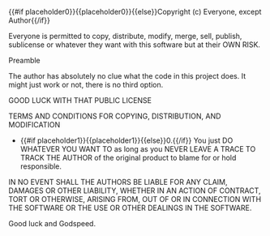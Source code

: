 {{#if placeholder0}}{{placeholder0}}{{else}}Copyright (c) Everyone, except Author{{/if}}

Everyone is permitted to copy, distribute, modify, merge, sell, publish, sublicense or whatever they want with this software but at their OWN RISK.

Preamble

The author has absolutely no clue what the code in this project does. It might just work or not, there is no third option.

GOOD LUCK WITH THAT PUBLIC LICENSE

TERMS AND CONDITIONS FOR COPYING, DISTRIBUTION, AND MODIFICATION

* {{#if placeholder1}}{{placeholder1}}{{else}}0.{{/if}} You just DO WHATEVER YOU WANT TO as long as you NEVER LEAVE A TRACE TO TRACK THE AUTHOR of the original product to blame for or hold responsible.

IN NO EVENT SHALL THE AUTHORS BE LIABLE FOR ANY CLAIM, DAMAGES OR OTHER LIABILITY, WHETHER IN AN ACTION OF CONTRACT, TORT OR OTHERWISE, ARISING FROM, OUT OF OR IN CONNECTION WITH THE SOFTWARE OR THE USE OR OTHER DEALINGS IN THE SOFTWARE.

Good luck and Godspeed.